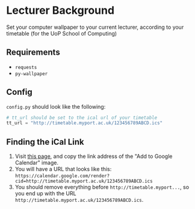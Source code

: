 # Lecturer Background
Set your computer wallpaper to your current lecturer, according to your timetable (for the UoP School of Computing) 

## Requirements
- `requests`
- `py-wallpaper`


## Config
`config.py` should look like the following:
```python
# tt_url should be set to the ical url of your timetable
tt_url = "http://timetable.myport.ac.uk/123456789ABCD.ics"
```

## Finding the iCal Link
1. Visit [this page](https://portal.myport.ac.uk/student/google-calendar/), and copy the link address of the "Add to Google Calendar" image. 
2. You will have a URL that looks like this: `https://calendar.google.com/render?cid=http://timetable.myport.ac.uk/123456789ABCD.ics`
3. You should remove everything before `http://timetable.myport...`, so you end up with the URL `http://timetable.myport.ac.uk/123456789ABCD.ics`.